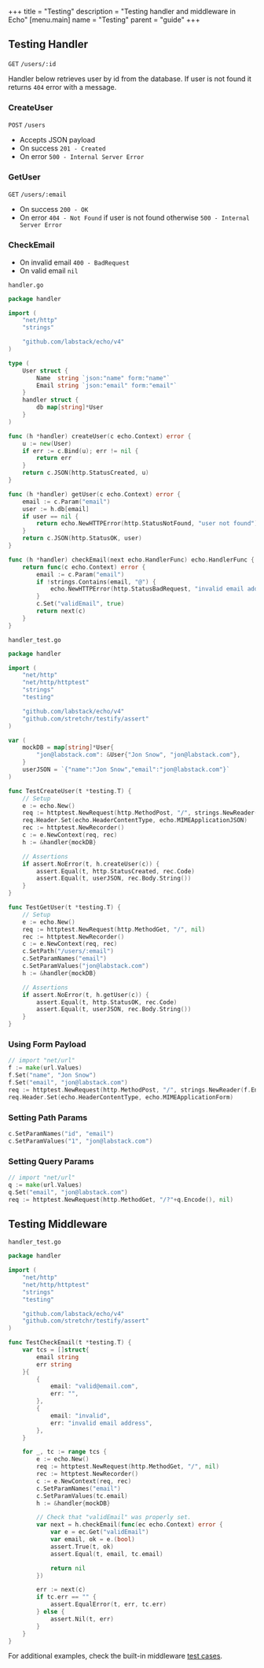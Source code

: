+++
title = "Testing"
description = "Testing handler and middleware in Echo"
[menu.main]
  name = "Testing"
  parent = "guide"
+++

## Testing Handler

`GET` `/users/:id`

Handler below retrieves user by id from the database. If user is not found it returns
`404` error with a message.

### CreateUser

`POST` `/users`

- Accepts JSON payload
- On success `201 - Created`
- On error `500 - Internal Server Error`

### GetUser

`GET` `/users/:email`

- On success `200 - OK`
- On error `404 - Not Found` if user is not found otherwise `500 - Internal Server Error`

### CheckEmail

- On invalid email `400 - BadRequest`
- On valid email `nil`

`handler.go`

```go
package handler

import (
	"net/http"
	"strings"

	"github.com/labstack/echo/v4"
)

type (
	User struct {
		Name  string `json:"name" form:"name"`
		Email string `json:"email" form:"email"`
	}
	handler struct {
		db map[string]*User
	}
)

func (h *handler) createUser(c echo.Context) error {
	u := new(User)
	if err := c.Bind(u); err != nil {
		return err
	}
	return c.JSON(http.StatusCreated, u)
}

func (h *handler) getUser(c echo.Context) error {
	email := c.Param("email")
	user := h.db[email]
	if user == nil {
		return echo.NewHTTPError(http.StatusNotFound, "user not found")
	}
	return c.JSON(http.StatusOK, user)
}

func (h *handler) checkEmail(next echo.HandlerFunc) echo.HandlerFunc {
	return func(c echo.Context) error {
		email := c.Param("email")
		if !strings.Contains(email, "@") {
			echo.NewHTTPError(http.StatusBadRequest, "invalid email address")
		}
		c.Set("validEmail", true)
		return next(c)
	}
}
```

`handler_test.go`

```go
package handler

import (
	"net/http"
	"net/http/httptest"
	"strings"
	"testing"

	"github.com/labstack/echo/v4"
	"github.com/stretchr/testify/assert"
)

var (
	mockDB = map[string]*User{
		"jon@labstack.com": &User{"Jon Snow", "jon@labstack.com"},
	}
	userJSON = `{"name":"Jon Snow","email":"jon@labstack.com"}`
)

func TestCreateUser(t *testing.T) {
	// Setup
	e := echo.New()
	req := httptest.NewRequest(http.MethodPost, "/", strings.NewReader(userJSON))
	req.Header.Set(echo.HeaderContentType, echo.MIMEApplicationJSON)
	rec := httptest.NewRecorder()
	c := e.NewContext(req, rec)
	h := &handler{mockDB}

	// Assertions
	if assert.NoError(t, h.createUser(c)) {
		assert.Equal(t, http.StatusCreated, rec.Code)
		assert.Equal(t, userJSON, rec.Body.String())
	}
}

func TestGetUser(t *testing.T) {
	// Setup
	e := echo.New()
	req := httptest.NewRequest(http.MethodGet, "/", nil)
	rec := httptest.NewRecorder()
	c := e.NewContext(req, rec)
	c.SetPath("/users/:email")
	c.SetParamNames("email")
	c.SetParamValues("jon@labstack.com")
	h := &handler{mockDB}

	// Assertions
	if assert.NoError(t, h.getUser(c)) {
		assert.Equal(t, http.StatusOK, rec.Code)
		assert.Equal(t, userJSON, rec.Body.String())
	}
}
```

### Using Form Payload

```go
// import "net/url"
f := make(url.Values)
f.Set("name", "Jon Snow")
f.Set("email", "jon@labstack.com")
req := httptest.NewRequest(http.MethodPost, "/", strings.NewReader(f.Encode()))
req.Header.Set(echo.HeaderContentType, echo.MIMEApplicationForm)
```

### Setting Path Params

```go
c.SetParamNames("id", "email")
c.SetParamValues("1", "jon@labstack.com")
```

### Setting Query Params

```go
// import "net/url"
q := make(url.Values)
q.Set("email", "jon@labstack.com")
req := httptest.NewRequest(http.MethodGet, "/?"+q.Encode(), nil)
```

## Testing Middleware

`handler_test.go`

```go
package handler

import (
	"net/http"
	"net/http/httptest"
	"strings"
	"testing"

	"github.com/labstack/echo/v4"
	"github.com/stretchr/testify/assert"
)

func TestCheckEmail(t *testing.T) {
    var tcs = []struct{
        email string
        err string
    }{
        {
            email: "valid@email.com",
            err: "",
        },
        {
            email: "invalid",
            err: "invalid email address",
        },
    }

    for _, tc := range tcs {
        e := echo.New()
        req := httptest.NewRequest(http.MethodGet, "/", nil)
        rec := httptest.NewRecorder()
        c := e.NewContext(req, rec)
        c.SetParamNames("email")
        c.SetParamValues(tc.email)
        h := &handler{mockDB}

        // Check that "validEmail" was properly set.
        var next = h.checkEmail(func(ec echo.Context) error {
            var e = ec.Get("validEmail")
            var email, ok = e.(bool)
            assert.True(t, ok)
            assert.Equal(t, email, tc.email)

            return nil
        })

        err := next(c)
        if tc.err == "" {
			assert.EqualError(t, err, tc.err)
        } else {
            assert.Nil(t, err)
        }
    }
}
```

For additional examples, check the built-in middleware [test cases](https://github.com/labstack/echo/tree/master/middleware).
